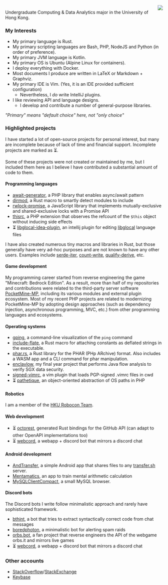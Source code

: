 <img src="https://github-readme-stats.vercel.app/api?username=SOF3&theme=vue-dark&show_icons=true&count_private=true&include_all_commits=true" align="right"/>

Undergraduate Computing &amp; Data Analytics major in the University of Hong Kong.

### My Interests
- My primary language is Rust.
- My primary scripting languages are Bash, PHP, NodeJS and Python (in order of preference).
- My primary JVM language is Kotlin.
- My primary OS is Ubuntu (Alpine Linux for containers).
- I deploy everything with Docker.
- Most documents I produce are written in LaTeX or Markdown + Graphviz.
- My primary IDE is Vim. (Yes, it is an IDE provided sufficient configuration)
	- Nevertheless, I *do* write IntelliJ plugins.
- I like reviewing API and language designs.
	- I develop and contribute a number of general-purpose libraries.

*"Primary" means "default choice" here, not "only choice"*

### Highlighted projects
I have started a lot of open-source projects for personal interest,
but many are incomplete because of lack of time and financial support.
Incomplete projects are marked as :hourglass_flowing_sand:.

Some of these projects were not created or maintained by me,
but I included them here as I believe I have contributed a substantial amount of code to them.

#### Programming languages
- [await-generator](https://github.com/SOF3/await-generator), a PHP library that enables async/await pattern
- [dirmod](https://github.com/SOF3/dirmod), a Rust macro to smartly detect modules to include
- [rwlock-promise](https://github.com/SOF#/rwlock-promise), a JavaScript library that implements mutually-exclusive and shared-exclusive locks with a Promise API
- [thisrc](https://github.com/SOF3/php-ext-thisrc), a PHP extension that observes the refcount of the `$this` object without inducing side effects
- :hourglass_flowing_sand: [libglocal-idea-plugin](libglocal-idea-plugin), an intellij plugin for editing [libglocal](https://github.com/SOF3/libglocal) language files

I have also created numerous tiny macros and libraries in Rust,
but those generally have very ad-hoc purposes
and are not known to have any other users.
Examples include [serde-iter](https://github.com/SOF3/serde-iter),
[count-write](https://github.com/SOF3/count-write),
[qualify-derive](https://github.com/SOF3/qualify-derive), etc.

#### Game development
My programming career started from reverse engineering the game "Minecraft: Bedrock Edition".
As a result, more than half of my repositories and contributions were related to the
third-party server software [PocketMine-MP](https://github.com/pmmp/PocketMine-MP),
including its various modules and external plugin ecosystem.
Most of my recent PHP projects are related to modernizing PocketMine-MP
by adopting design approaches
(such as dependency injection, asynchronous programming, MVC, etc.)
from other programming languages and ecosystems.

#### Operating systems
- [gping](https://github.com/orf/gping), a command-line visualization of the `ping` command
- [include-flate](https://github.com/SOF3/include-flate), a Rust macro for attaching constants as deflated strings in the executable.
- [phar.rs](https://github.com/SOF3/phar.rs), a Rust library for the PHAR (PHp ARchive) format. Also includes a WASM app and a CLI command for phar manipulation.
- [enclavlow](https://github.com/SOF3/enclavlow), my final year project that performs Java flow analysis to verify SGX data security.
- [signed-vimrc](https://github.com/SOF3/signed-vimrc), a vim plugin that loads PGP-signed .vimrc files in cwd
- :hourglass_flowing_sand: [pathetique](https://github.com/SOF3/pathetique), an object-oriented abstraction of OS paths in PHP

#### Robotics
I am a member of the [HKU Robocon Team](https://github.com/m2robocon).

#### Web development
- :hourglass_flowing_sand: [octorest](https://github.com/SOF3/octorest), generated Rust bindings for the GitHub API (can adapt to other OpenAPI implementations too)
- :hourglass_flowing_sand: [webcord](https://github.com/SOF3/webcord), a webapp + discord bot that mirrors a discord chat

#### Android development
- [AndTransfer](https://github.com/SOF3/AndTransfer), a simple Android app that shares files to any [transfer.sh](https://transfer.sh) server.
- [Mentamatics](https://github.com/SOF3/Mentamatics), an app to train mental arithmetic calculation
- [MySQLClientCompact](https://github.com/SOF3/MySQLClientCompact), a small MySQL browser.

#### Discord bots
The Discord bots I write follow minimalistic approach
and rarely have sophisticated framework.

- [bthint](https://github.com/SOF3/bthint), a bot that tries to extract syntactically correct code from chat messages
- [boredphoton](https://github.com/pmmp/boredphoton), a minimalistic bot for alerting spam raids
- [orbs.bot](https://github.com/SOF3/orbs.bot), a fan project that reverse engineers the API of the webgame orbs.it and mirrors live games
- :hourglass_flowing_sand: [webcord](https://github.com/SOF3/webcord), a webapp + discord bot that mirrors a discord chat

### Other accounts
- [StackOverflow](https://stackoverflow.com/users/3990767/sofe)/[StackExchange](https://stackexchange.com/users/4958971/sofe)
- [Keybase](https://keybase.io/sofe)
